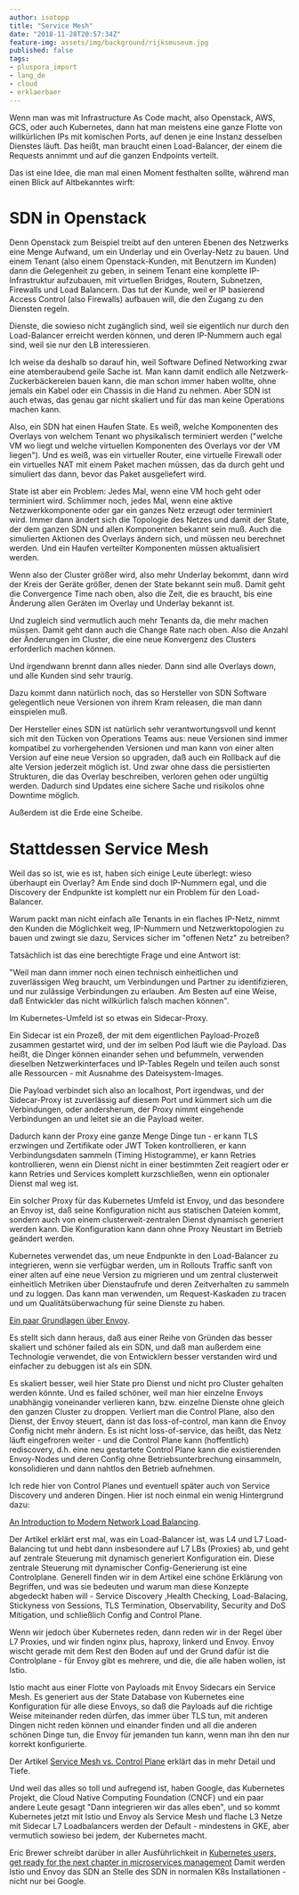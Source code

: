 ```yaml
---
author: isotopp
title: "Service Mesh"
date: "2018-11-28T20:57:34Z"
feature-img: assets/img/background/rijksmuseum.jpg
published: false
tags:
- pluspora_import
- lang_de
- cloud
- erklaerbaer
---
```


Wenn man was mit Infrastructure As Code macht, also Openstack, AWS, GCS, oder auch Kubernetes, dann hat man meistens eine ganze Flotte von willkürlichen IPs mit komischen Ports, auf denen je eine Instanz desselben Dienstes läuft.
Das heißt, man braucht einen Load-Balancer, der einem die Requests annimmt und auf die ganzen Endpoints verteilt.

Das ist eine Idee, die man mal einen Moment festhalten sollte, während man einen Blick auf Altbekanntes wirft:

# SDN in Openstack

Denn Openstack zum Beispiel treibt auf den unteren Ebenen des Netzwerks eine Menge Aufwand, um ein Underlay und ein Overlay-Netz zu bauen.
Und einem Tenant (also einem Openstack-Kunden, mit Benutzern im Kunden) dann die Gelegenheit zu geben, in seinem Tenant eine komplette IP-Infrastruktur aufzubauen, mit virtuellen Bridges, Routern, Subnetzen, Firewalls und Load Balancern.
Das tut der Kunde, weil er IP basierend Access Control (also Firewalls) aufbauen will, die den Zugang zu den Diensten regeln.

Dienste, die sowieso nicht zugänglich sind, weil sie eigentlich nur durch den Load-Balancer erreicht werden können, und deren IP-Nummern auch egal sind, weil sie nur den LB interessieren.

Ich weise da deshalb so darauf hin, weil Software Defined Networking zwar eine atemberaubend geile Sache ist.
Man kann damit endlich alle Netzwerk-Zuckerbäckereien bauen kann, die man schon immer haben wollte, ohne jemals ein Kabel oder ein Chassis in die Hand zu nehmen.
Aber SDN ist auch etwas, das genau gar nicht skaliert und für das man keine Operations machen kann.

Also, ein SDN hat einen Haufen State.
Es weiß, welche Komponenten des Overlays von welchem Tenant wo physikalisch terminiert werden ("welche VM wo liegt und welche virtuellen Komponenten des Overlays vor der VM liegen").
Und es weiß, was ein virtueller Router, eine virtuelle Firewall oder ein virtuelles NAT mit einem Paket machen müssen, das da durch geht und simuliert das dann, bevor das Paket ausgeliefert wird.

State ist aber ein Problem: 
Jedes Mal, wenn eine VM hoch geht oder terminiert wird.
Schlimmer noch, jedes Mal, wenn eine aktive Netzwerkkomponente oder gar ein ganzes Netz erzeugt oder terminiert wird.
Immer dann ändert sich die Topologie des Netzes und damit der State, der dem ganzen SDN und allen Komponenten bekannt sein muß.
Auch die simulierten Aktionen des Overlays ändern sich, und müssen neu berechnet werden.
Und ein Haufen verteilter Komponenten müssen aktualisiert werden.

Wenn also der Cluster größer wird, also mehr Underlay bekommt, dann wird der Kreis der Geräte größer, denen der State bekannt sein muß.
Damit geht die Convergence Time nach oben, also die Zeit, die es braucht, bis eine Änderung allen Geräten im Overlay und Underlay bekannt ist.

Und zugleich sind vermutlich auch mehr Tenants da, die mehr machen müssen.
Damit geht dann auch die Change Rate nach oben.
Also die Anzahl der Änderungen im Cluster, die eine neue Konvergenz des Clusters erforderlich machen können.

Und irgendwann brennt dann alles nieder.
Dann sind alle Overlays down, und alle Kunden sind sehr traurig.

Dazu kommt dann natürlich noch, das so Hersteller von SDN Software gelegentlich neue Versionen von ihrem Kram releasen, die man dann einspielen muß.

Der Hersteller eines SDN ist natürlich sehr verantwortungsvoll und kennt sich mit den Tücken von Operations Teams aus:
neue Versionen sind immer kompatibel zu vorhergehenden Versionen und man kann von einer alten Version auf eine neue Version so upgraden, daß auch ein Rollback auf die alte Version jederzeit möglich ist.
Und zwar ohne dass die persistierten Strukturen, die das Overlay beschreiben, verloren gehen oder ungültig werden.
Dadurch sind Updates eine sichere Sache und risikolos ohne Downtime möglich. 

Außerdem ist die Erde eine Scheibe.

# Stattdessen Service Mesh

Weil das so ist, wie es ist, haben sich einige Leute überlegt:
wieso überhaupt ein Overlay?
Am Ende sind doch IP-Nummern egal, und die Discovery der Endpunkte ist komplett nur ein Problem für den Load-Balancer. 

Warum packt man nicht einfach alle Tenants in ein flaches IP-Netz, nimmt den Kunden die Möglichkeit weg, IP-Nummern und Netzwerktopologien zu bauen und zwingt sie dazu, Services sicher im "offenen Netz" zu betreiben?

Tatsächlich ist das eine berechtigte Frage und eine Antwort ist:

"Weil man dann immer noch einen technisch einheitlichen und zuverlässigen Weg braucht, um Verbindungen und Partner zu identifizieren, und nur zulässige Verbindungen zu erlauben.
Am Besten auf eine Weise, daß Entwickler das nicht willkürlich falsch machen können".

Im Kubernetes-Umfeld ist so etwas ein Sidecar-Proxy.

Ein Sidecar ist ein Prozeß, der mit dem eigentlichen Payload-Prozeß zusammen gestartet wird, und der im selben Pod läuft wie die Payload.
Das heißt, die Dinger können einander sehen und befummeln, verwenden dieselben Netzwerkinterfaces und IP-Tables Regeln und teilen auch sonst alle Ressourcen - mit Ausnahme des Dateisystem-Images.

Die Payload verbindet sich also an localhost, Port irgendwas, und der Sidecar-Proxy ist zuverlässig auf diesem Port und kümmert sich um die Verbindungen, oder andersherum, der Proxy nimmt eingehende Verbindungen an und leitet sie an die Payload weiter.

Dadurch kann der Proxy eine ganze Menge Dinge tun - er kann TLS erzwingen und Zertifikate oder JWT Token kontrollieren, er kann Verbindungsdaten sammeln (Timing Histogramme), er kann Retries kontrollieren, wenn ein Dienst nicht in einer bestimmten Zeit reagiert oder er kann Retries und Services komplett kurzschließen, wenn ein optionaler Dienst mal weg ist.

Ein solcher Proxy für das Kubernetes Umfeld ist Envoy, und das besondere an Envoy ist, daß seine Konfiguration nicht aus statischen Dateien kommt, sondern auch von einem clusterweit-zentralen Dienst dynamisch generiert werden kann.
Die Konfiguration kann dann ohne Proxy Neustart im Betrieb geändert werden.

Kubernetes verwendet das, um neue Endpunkte in den Load-Balancer zu integrieren, wenn sie verfügbar werden, um in Rollouts Traffic sanft von einer alten auf eine neue Version zu migrieren und um zentral clusterweit einheitlich Metriken über Dienstaufrufe und deren Zeitverhalten zu sammeln und zu loggen.
Das kann man verwenden, um Request-Kaskaden zu tracen und um Qualitätsüberwachung für seine Dienste zu haben.

[Ein paar Grundlagen über Envoy](https://jvns.ca/blog/2018/10/27/envoy-basics/).

Es stellt sich dann heraus, daß aus einer Reihe von Gründen das besser skaliert und schöner failed als ein SDN, und daß man außerdem eine Technologie verwendet, die von Entwicklern besser verstanden wird und einfacher zu debuggen ist als ein SDN.

Es skaliert besser, weil hier State pro Dienst und nicht pro Cluster gehalten werden könnte.
Und es failed schöner, weil man hier einzelne Envoys unabhängig voneinander verlieren kann, bzw. einzelne Dienste ohne gleich den ganzen Cluster zu droppen.
Verliert man die Control Plane, also den Dienst, der Envoy steuert, dann ist das loss-of-control, man kann die Envoy Config nicht mehr ändern.
Es ist nicht loss-of-service, das heißt, das Netz läuft eingefroren weiter - und die Control Plane kann (hoffentlich) rediscovery, d.h. eine neu gestartete Control Plane kann die existierenden Envoy-Nodes und deren Config ohne Betriebsunterbrechung einsammeln, konsolidieren und dann nahtlos den Betrieb aufnehmen.

Ich rede hier von Control Planes und eventuell später auch von Service Discovery und anderen Dingen. 
Hier ist noch einmal ein wenig Hintergrund dazu:

[An Introduction to Modern Network Load Balancing](https://blog.envoyproxy.io/introduction-to-modern-network-load-balancing-and-proxying-a57f6ff80236).

Der Artikel erklärt erst mal, was ein Load-Balancer ist, was L4 und L7 Load-Balancing tut und hebt dann insbesondere auf L7 LBs (Proxies) ab, und geht auf zentrale Steuerung mit dynamisch generiert Konfiguration ein.
Diese zentrale Steuerung mit dynamischer Config-Generierung ist eine Controlplane.
Generell finden wir in dem Artikel eine schöne Erklärung von Begriffen, und was sie bedeuten und warum man diese Konzepte abgedeckt haben will - Service Discovery ,Health Checking, Load-Balacing, Stickyness von Sessions, TLS Termination, Observability, Security and DoS Mitigation, und schließlich Config and Control Plane.

Wenn wir jedoch über Kubernetes reden, dann reden wir in der Regel über L7 Proxies, und wir finden nginx plus, haproxy, linkerd und Envoy.
Envoy wischt gerade mit dem Rest den Boden auf und der Grund dafür ist die Controlplane - für Envoy gibt es mehrere, und die, die alle haben wollen, ist Istio.

Istio macht aus einer Flotte von Payloads mit Envoy Sidecars ein Service Mesh.
Es generiert aus der State Database von Kubernetes eine Konfiguration für alle diese Envoys, so daß die Payloads auf die richtige Weise miteinander reden dürfen, das immer über TLS tun, mit anderen Dingen nicht reden können und einander finden und all die anderen schönen Dinge tun, die Envoy für jemanden tun kann, wenn man ihn den nur korrekt konfigurierte.

Der Artikel
[Service Mesh vs. Control Plane](https://blog.envoyproxy.io/service-mesh-data-plane-vs-control-plane-2774e720f7fc)
erklärt das in mehr Detail und Tiefe.

Und weil das alles so toll und aufregend ist, haben Google, das Kubernetes Projekt, die Cloud Native Computing Foundation (CNCF) und ein paar andere Leute gesagt
"Dann integrieren wir das alles eben",
und so kommt Kubernetes jetzt mit Istio und Envoy als Service Mesh und flache L3 Netze mit Sidecar L7 Loadbalancers werden der Default - mindestens in GKE, aber vermutlich sowieso bei jedem, der Kubernetes macht.

Eric Brewer schreibt darüber in aller Ausführlichkeit in
[Kubernetes users, get ready for the next chapter in microservices management](https://cloud.google.com/blog/products/application-development/kubernetes-users-get-ready-for-the-next-chapter-in-microservices-management)
Damit werden Istio und Envoy das SDN an Stelle des SDN in normalen K8s Installationen - nicht nur bei Google.
